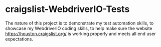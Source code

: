 # craigslist-WebdriverIO-Tests
The nature of this project is to demonstrate my test automation skills, 
to showcase my WebdriverIO coding skills,
to help make sure the website https://houston.craigslist.org/ is working properly and meets all end user expectations.
